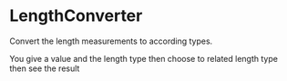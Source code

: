 # LengthConverter
Convert the length measurements to according types.

You give a value and the length type then choose to related length type then see the result
